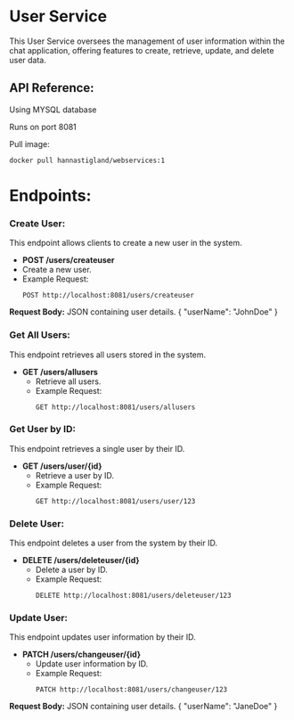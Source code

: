 # User Service

This User Service oversees the management of user information within the chat application, offering features to create, retrieve, update, and delete user data.

## API Reference:

Using MYSQL database

Runs on port 8081

Pull image:
  ```
  docker pull hannastigland/webservices:1
  ```

# Endpoints:

### Create User:
This endpoint allows clients to create a new user in the system.

- **POST /users/createuser**
- Create a new user.
- Example Request:
  ```http
  POST http://localhost:8081/users/createuser

**Request Body:** JSON containing user details.
{
"userName": "JohnDoe"
}


### Get All Users:
This endpoint retrieves all users stored in the system.

- **GET /users/allusers**
    - Retrieve all users.
    - Example Request:
      ```http
      GET http://localhost:8081/users/allusers
      ```

### Get User by ID:
This endpoint retrieves a single user by their ID.

- **GET /users/user/{id}**
    - Retrieve a user by ID.
    - Example Request:
      ```http
      GET http://localhost:8081/users/user/123
      ```

### Delete User:
This endpoint deletes a user from the system by their ID.

- **DELETE /users/deleteuser/{id}**
    - Delete a user by ID.
    - Example Request:
      ```http
      DELETE http://localhost:8081/users/deleteuser/123
      ```

### Update User:
This endpoint updates user information by their ID.

- **PATCH /users/changeuser/{id}**
    - Update user information by ID.
    - Example Request:
      ```http
      PATCH http://localhost:8081/users/changeuser/123

**Request Body:** JSON containing user details.
{
"userName": "JaneDoe"
}
